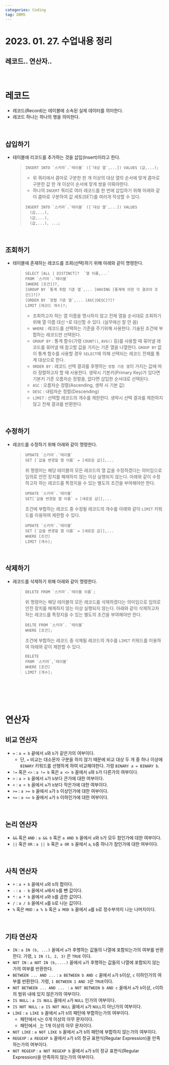 ```yaml
---
categories: Coding	
tag: DBMS
---
```


# 2023. 01. 27. 수업내용 정리

## 레코드.. 연산자..

<br>

# 레코드
* 레코드(Record)는 테이블에 소속된 실제 데이터를 의미한다. 
* 레코드 하나는 하나의 행을 의미한다.

<br>

## 삽입하기
* 테이블에 리코드를 추가하는 것을 삽입(Insert)이라고 한다. 
    >```mysql
    >INSERT INTO `스키마`.`테이블` ([`대상 열`,...]) VALUES (값,...);
    >```
    >* 위 쿼리에서 콤마로 구분한 한 개 이상의 대상 열의 순서에 맞게 콤마로 구분한 값 한 개 이상이 순서에 맞게 쌍을 이뤄야한다.
    >* 하나의 `INSERT` 쿼리로 여러 레코드를 한 번에 삽입하기 위해 아래와 같이 콤마로 구분하여 값 세토(SET)를 여러개 작성할 수 있다.
    >```mysql
    >INSERT INTO `스키마`.`테이블` ([`대상 열`,...]) VALUES
    >   (값,...),
    >   (값,...),
    >   (값,...), ...;
    >```

<br>

## 조회하기
* 테이블에 존재하는 레코드를 조회(선택)하기 위해 아래와 같이 명령한다.
  >```mysql
  >SELECT [ALL | DISTINCT]?  `열 이름,...`
  >FROM `스키마`.`테이블`
  >[WHERE [조건]]?,
  >[GROUP BY `통계 취합 기준 열`,... [HAVING [통계에 의한 각 결과의 조건]]?]?
  >[ORDER BY `정렬 기준 열`,... [ASC|DESC]?]?
  >LIMIT [레코드 개수]?;
  >```
  >* 조회하고자 하는 열 이름을 명시하지 않고 전체 열을 순서대로 조회하기 위해 열 이름 대신 `*`로 대신할 수 있다. (실무에선 잘 안 씀)
  >* `WHERE` : 레코드를 선택하는 기준을 주기위해 사용한다. 기술된 조건에 부합하는 레코드만 선택된다. 
  >* `GROUP BY` : 통계 함수(가령 `COUNT()`, `AVG()` 등)를 사용할 때 묶어낼 레코드를 묶어낼 때 참고할 값을 가지는 기준 열을 나열한다. `GROUP BY` 없이 통계 함수를 사용할 경우 `SELECT`에 의해 선택되는 레코드 전체를 통계 대상으로 한다.  
  >* `ORDER BY` : 레코드 선택 결과를 후행하는 `정렬 기준 열`이 가지는 값에 따라 정렬하고자 할 때 사용한다. 생략시 기본키(Primary Key)가 있다면 기본키 기준 오름차순 정렬을, 없다면 삽입한 순서대로 선택된다. 
  >  * `ASC` : 오름차순 정렬(Ascending, 생략 시 기본 값)
  >  * `DESC` : 내림차순 정렬(Descending)
  >* `LIMIT` : 선택할 레코드의 개수를 제한한다. 생략시 선택 결과를 제한하지 않고 전체 결과를 반환한다.  

<br>

## 수정하기
* 레코드를 수정하기 위해 아래와 같이 명령한다.
  >```mysql
  >UPDATE `스키마`.`테이블`
  >SET [`값을 변경할 열 이름` = [새로운 값]],...
  >```
  >위 명령어는 해당 테이블의 모든 레코드의 열 값을 수정하겠다는 의미임으로 임의로 안전 장치를 해제하지 않는 이상 실행되지 않는다. 아래와 같이 수정하고자 하는 레코드를 특정지을 수 있는 별도의 조건을 부여해야만 한다.
  >```mysql
  >UPDATE `스키마`.`테이블`
  >SET[`값을 변경할 열 이름` = [새로운 값]],...
  >``` 
  >조건에 부합하는 레코드 중 수정될 레코드의 개수를 아래와 같이 `LIMIT` 키워드를 이용하여 제한할 수 있다.
  >```mysql
  >UPDATE `스키마`.`테이블`
  >SET [`값을 변경할 열 이름` = [새로운 값]],...
  >WHERE [조건]
  >LIMIT [개수];
  >``` 

<br>

## 삭제하기
* 레코드를 삭제하기 위해 아래와 같이 명령한다.
  >```mysql
  >DELETE FROM `스키마`.`테이블 이름`;
  >```
  >위 명령어는 해당 테이블의 모든 레코드를 삭제하겠다는 의미임으로 임의로 안전 장치를 해제하지 않는 이상 실행되지 않는다. 아래와 같이 삭제하고자 하는 레코드를 특정지을 수 있는 별도의 조건을 부여해야만 한다. 
  >```mysql
  >DELTE FROM `스키마`. `테이블`
  >WHERE [조건];
  >``` 
  >조건에 부합하는 레코드 중 삭제될 레코드의 개수를 `LIMIT` 키워드를 이용하여 아래와 같이 제한할 수 있다. 
  >```mysql
  >DELETE 
  >FROM `스키마`,`테이블`
  >WHERE [조건]
  >LIMIT [개수];
  >``` 
 
 
<br><br><br><br>
 
 # 연산자

## 비교 연산자
* `=` : `a = b` 끝에서 `a`와 `b`가 같은가의 여부이다.
  * 단, `=` 비교는 대소문자 구분을 하지 않기 때문에 비교 대상 두 개 중 하나 이상에 `BINARY` 키워드를 선행하게 하여 비교해야한다. 가령 `BINARY a = BINARY b`.
* `!=` 혹은 `<>` : `a != b` 혹은 `a <> b` 꼴에서 `a`와 `b`가 다른가의 여부이다. 
* `>` : `a > b` 꼴에서 `a`가 `b`보다 큰가에 대한 여부이다.
* `<` : `a < b` 꼴에서 `a`가 `b`보다 작은가에 대한 여부이다.
* `>=` : `a >= b` 꼴에서 `a`가 `b` 이상인가에 대한 여부이다. 
* `<=` : `a <= b` 꼴에서 `a`가 `b` 이하인가에 대한 여부이다.

<br>

## 논리 연산자
* `&&` 혹은 `AND` : `a && b` 혹은 `a AND b` 꼴에서 `a`와 `b`가 모두 참인가에 대한 여부이다. 
* `||` 혹은 `OR` : `a || b` 혹은 `a OR b` 꼴에서 `a`, `b`중 하나가 참인가에 대한 여부이다.

<br>

## 사칙 연산자
* `+` : `a + b` 꼴에서 `a`와 `b`의 합이다.
* `-` : `a - b` 꼴에서 `a`에서 `b`를 뺀 값이다. 
* `*` : `a * b` 꼴에서 `a`와 `b`를 곱한 값이다. 
* `/` : `a / b` 꼴에서 `a`를 `b`로 나눈 값이다. 
* `%` 혹은 `MOD` : `a % b` 혹은 `a MOD b` 꼴에서 `a`를 `b`로 정수부까지 나눈 나머지이다.

<br>

## 기타 연산자
* `IN` : `a IN (b, ...)` 꼴에서 `a`가 후행하는 값들의 나열에 포함되는가의 여부를 반환한다. 가령, `1 IN (1, 2, 3)` 은 `TRUE` 이다.
* `NOT IN` : `a NOT IN (b,....)` 꼴에서 `a`가 후행하는 값들의 나열에 포함되지 않는가의 여부를 반환한다. 
* `BETWEEN ... AND ...` : `a BETWEEN b AND c` 꼴에서 `a`가 `b`이상, `c` 이하인가의 여부를 반환한다. 가령, `1 BETWEEN 1 AND 3`은 `TRUE`이다.
* `NOT BETWEEN ... AND ... ` : `a NOT BETWEEN b AND c` 꼴에서 `a`가 `b`이상, `c`이하의 범위 내에 있지 않은가의 여부이다. 
* `IS NULL` : `a IS NULL` 꼴에서 `a`가 `NULL` 인가의 여부이다.
* `IS NOT NULL` : `a IS NOT NULL` 꼴에서 `a`가 `NULL`이 아닌가의 여부이다.
* `LIKE` : `a LIKE b` 꼴에서 `a`가 `b`의 패턴에 부합하는가의 여부이다.
  * 패턴에서 `%`는 0개 이상의 아무 문자이다.
  * 패턴에서 `_`는 1개 이상의 아무 문자이다.
* `NOT LIKE` : `a NOT LIKE b` 꼴에서 `a`가 `b`의 패턴에 부합하지 않는가의 여부이다.
* `REGEXP` : `a REGEXP b` 꼴에서 `a`가 `b`의 정규 표현식(Regular Expression)을 만족하는가의 여부이다.
* `NOT REGEXP` : `a NOT REGEXP b` 꼴에서 `a`가 `b`의 정규 표현식(Regular Expression)을 만족하지 않는가의 여부이다.

<br><br>
